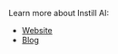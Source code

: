 Learn more about Instill AI:
- [Website](https://www.instill.tech)
- [Blog](https://blog.instill.tech)